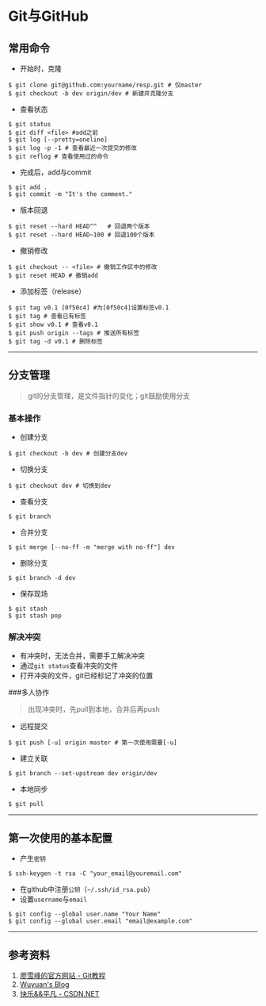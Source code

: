 # Git与GitHub

## 常用命令
- 开始时，克隆
```
$ git clone git@github.com:yourname/resp.git # 仅master
$ git checkout -b dev origin/dev # 新建并克隆分支
```
- 查看状态
```
$ git status
$ git diff <file> #add之前
$ git log [--pretty=oneline]
$ git log -p -1 # 查看最近一次提交的修改
$ git reflog # 查看使用过的命令
```
- 完成后，add与commit
```
$ git add .
$ git commit -m "It's the comment."
```
- 版本回退
```
$ git reset --hard HEAD^^   # 回退两个版本
$ git reset --hard HEAD~100 # 回退100个版本
```
- 撤销修改
```
$ git checkout -- <file> # 撤销工作区中的修改
$ git reset HEAD # 撤销add
```
- 添加标签（release）
```
$ git tag v0.1 [0f50c4] #为[0f50c4]设置标签v0.1
$ git tag # 查看已有标签
$ git show v0.1 # 查看v0.1
$ git push origin --tags # 推送所有标签
$ git tag -d v0.1 # 删除标签
```
--------------------------
## 分支管理
> git的分支管理，是文件指针的变化；git鼓励使用分支

### 基本操作
- 创建分支
```
$ git checkout -b dev # 创建分支dev
```
- 切换分支
```
$ git checkout dev # 切换到dev
```
- 查看分支
```
$ git branch
```
- 合并分支
```
$ git merge [--no-ff -m "merge with no-ff"] dev
```
- 删除分支
```
$ git branch -d dev
```
- 保存现场
```
$ git stash
$ git stash pop
```
### 解决冲突
- 有冲突时，无法合并，需要手工解决冲突
- 通过`git status`查看冲突的文件
- 打开冲突的文件，git已经标记了冲突的位置

###多人协作
> 出现冲突时，先pull到本地，合并后再push

- 远程提交
```
$ git push [-u] origin master # 第一次使用需要[-u]
```
- 建立关联
```
$ git branch --set-upstream dev origin/dev
```
- 本地同步
```
$ git pull
```
--------------------------
## 第一次使用的基本配置
- 产生`密钥`
```
$ ssh-keygen -t rsa -C "your_email@youremail.com"
```
- 在github中注册`公钥`（`~/.ssh/id_rsa.pub`）
- 设置`username`与`email`
```
$ git config --global user.name "Your Name"
$ git config --global user.email "email@example.com"
```
-----------------------
## 参考资料
1. [廖雪峰的官方网站 - Git教程](http://www.liaoxuefeng.com/wiki/0013739516305929606dd18361248578c67b8067c8c017b000)
1. [Wuyuan's Blog](http://wuyuans.com/2012/05/github-simple-tutorial/)
1. [快乐&&平凡 - CSDN.NET](http://blog.csdn.net/wh_19910525/article/details/8128916)
